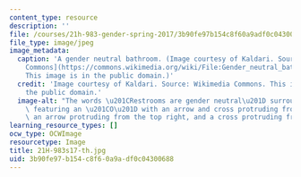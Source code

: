 ```yaml
---
content_type: resource
description: ''
file: /courses/21h-983-gender-spring-2017/3b90fe97b154c8f60a9adf0c04300688_21H-983s17-th.jpg
file_type: image/jpeg
image_metadata:
  caption: 'A gender neutral bathroom. (Image courtesy of Kaldari. Source: [Wikimedia
    Commons](https://commons.wikimedia.org/wiki/File:Gender_neutral_bathroom_sign.jpg).
    This image is in the public domain.)'
  credit: 'Image courtesy of Kaldari. Source: Wikimedia Commons. This image is in
    the public domain.'
  image-alt: "The words \u201CRestrooms are gender neutral\u201D surround a symbol\
    \ featuring an \u201CO\u201D with an arrow and cross protruding from the top left,\
    \ an arrow protruding from the top right, and a cross protruding from the bottom. "
learning_resource_types: []
ocw_type: OCWImage
resourcetype: Image
title: 21H-983s17-th.jpg
uid: 3b90fe97-b154-c8f6-0a9a-df0c04300688
---
```

